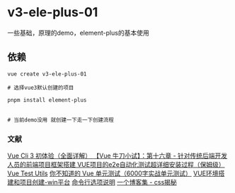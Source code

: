# v3-ele-plus-01
一些基础，原理的demo，element-plus的基本使用


## 依赖
```shell
vue create v3-ele-plus-01

# 选择vue3默认创建的项目

pnpm install element-plus


# 当前demo没用 就创建一下走一下创建流程
```

### 文献
[Vue Cli 3 初体验（全面详解） ](https://www.cnblogs.com/zheroXH/p/11578825.html?ivk_sa=1024320u)
[【Vue 牛刀小试】：第十六章 - 针对传统后端开发人员的前端项目框架搭建 ](https://juejin.cn/post/6844903889137827848)
[VUE项目的e2e自动化测试超详细安装过程（保姆级）](https://blog.csdn.net/PIOnly/article/details/123047080)
[Vue Test Utils](https://v1.test-utils.vuejs.org/zh/guides/#%E8%B5%B7%E6%AD%A5)
[你不知道的 Vue 单元测试（6000字实战单元测试）](https://cloud.tencent.com/developer/article/1729468)
[VUE环境搭建和项目创建-win平台](https://blog.csdn.net/qq_43656607/article/details/115464582)
[命令行选项说明](https://www.apude.com/blog/4976.html)
[一个博客集  - css揭秘](https://tehub.com/)
